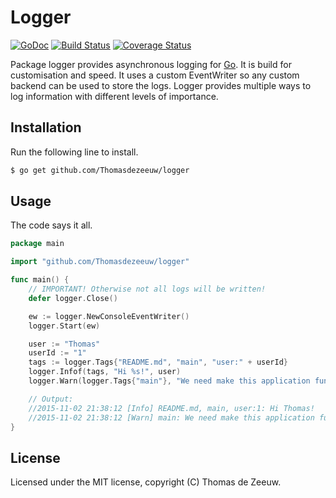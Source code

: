 # Logger

[![GoDoc](https://godoc.org/github.com/Thomasdezeeuw/logger?status.svg)](https://godoc.org/github.com/Thomasdezeeuw/logger)
[![Build Status](https://travis-ci.org/Thomasdezeeuw/logger.png?branch=master)](https://travis-ci.org/Thomasdezeeuw/logger)
[![Coverage Status](https://coveralls.io/repos/Thomasdezeeuw/logger/badge.svg?branch=master&service=github)](https://coveralls.io/github/Thomasdezeeuw/logger?branch=master)

Package logger provides asynchronous logging for [Go](https://golang.org/). It
is build for customisation and speed. It uses a custom EventWriter so any custom
backend can be used to store the logs. Logger provides multiple ways to log
information with different levels of importance.

## Installation

Run the following line to install.

```bash
$ go get github.com/Thomasdezeeuw/logger
```

## Usage

The code says it all.

```go
package main

import "github.com/Thomasdezeeuw/logger"

func main() {
	// IMPORTANT! Otherwise not all logs will be written!
	defer logger.Close()

	ew := logger.NewConsoleEventWriter()
	logger.Start(ew)

	user := "Thomas"
	userId := "1"
	tags := logger.Tags{"README.md", "main", "user:" + userId}
	logger.Infof(tags, "Hi %s!", user)
	logger.Warn(logger.Tags{"main"}, "We need make this application functional")

	// Output:
	//2015-11-02 21:38:12 [Info] README.md, main, user:1: Hi Thomas!
	//2015-11-02 21:38:12 [Warn] main: We need make this application functional
}
```

## License

Licensed under the MIT license, copyright (C) Thomas de Zeeuw.
